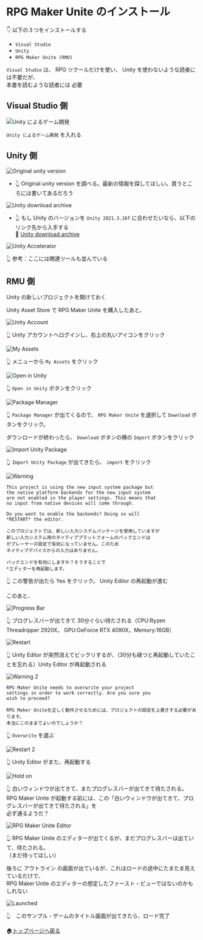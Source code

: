 # RPG Maker Unite のインストール

👇 以下の３つをインストールする

* `Visual Studio`
* `Unity`
* `RPG Maker Unite (RMU)`

`Visual Studio` は、 RPG ツクールだけを使い、 Unity を使わないような読者には不要だが、  
本書を読むような読者には 必要  

## Visual Studio 側

![Unity によるゲーム開発](../img/202305__rmu__21-1646--install-unity-on-visual-studio-o2o0.png)  

`Unity によるゲーム開発` を入れる  

## Unity 側

![Original unity version](../img/202305__rmu__21-1303--original-unity-version-o2o0.png)  

* 👆 Original unity version を調べる。最新の情報を探してほしい。買うところには書いてあるだろう  

![Unity download archive](../img/202305__rmu__21-1259--unity-download-archive-o1o0.png)  

* 👆 もし Unity のバージョンを `Unity 2021.3.16f` に合わせたいなら、以下のリンク先から入手する  
    📖 [Unity download archive](https://unity.com/releases/editor/archive)

![Unity Accelerator](../img/202305/202305__rmu__23-1856--unity-accelerator-o3o0.png)  

👆 参考：ここには関連ツールも並んでいる  

## RMU 側

Unity の新しいプロジェクトを開けておく  

Unity Asset Store で RPG Maker Unite を購入したあと、  

![Unity Account](../img/202305__rmu__11-2248--install-o2o0.png)  

👆 Unity アカウントへログインし、右上の丸いアイコンをクリック  

![My Assets](../img/202305__rmu__11-2256--my-assets-o2o0.png)

👆 メニューから `My Assets` をクリック  

![Open in Unity](../img/202305__rmu__11-2259--open-in-unity-o2o0.png)  

👆 `Open in Unity` ボタンをクリック  

![Package Manager](../img/202305__rmu__11-2303--package-manager-o2o0.png)  

👆 `Package Manager` が出てくるので、 `RPG Maker Unite` を選択して `Download` ボタンをクリック。  

ダウンロードが終わったら、 `Download` ボタンの横の `Import` ボタンをクリック  

![Import Unity Package](../img/202305__rmu__11-2312--import-unity-package-o2o0.png)  

👆 `Import Unity Package` が出てきたら、 `import` をクリック  

![Warning](../img/202305__rmu__11-2314--warning-o1o0.png)  

```plaintext
This project is using the new input system package but
the native platform backends for the new input system
are not enabled in the player settings. This means that
no input from native devices will come through.

Do you want to enable the backends? Doing so will
*RESTART* the editor.
```

```plaintext
このプロジェクトでは、新しい入力システムパッケージを使用していますが
新しい入力システム用のネイティブプラットフォームのバックエンドは
がプレーヤーの設定で有効になっていません。このため
ネイティブデバイスからの入力はありません。

バックエンドを有効にしますか？そうすることで
*エディターを再起動します。
```

👆 この警告が出たら Yes をクリック。 Unity Editor の再起動が進む  

このあと、  

![Progress Bar](../img/202305__rmu__11-2331--progress-bar-o1o0.png)  

👆 プログレスバーが出てきて 30分ぐらい待たされる（CPU:Ryzen Threadripper 2920X， GPU:GeForce RTX 4090X，Memory:16GB）  

![Restart](../img/202305__rmu__11-2357--restart-o1o0.png)  

👆 Unity Editor が突然消えてビックリするが、（30分も経つと再起動していたことを忘れる）Unity Editor が再起動される  

![Warning 2](../img/202305__rmu__12-0000--warning2-o1o0.png)  

```plaintext
RPG Maker Unite needs to overwrite your project
settings in order to work correctly. Are you sure you
wish to proceed?
```

```plaintext
RPG Maker Uniteを正しく動作させるためには、プロジェクトの設定を上書きする必要があります。
本当にこのままでよいのでしょうか？
```

👆 `Overwrite` を選ぶ  

![Restart 2](../img/202305__rmu__12-0006--restart2-o1o0.png)  

👆 Unity Editor がまた、再起動する  

![Hold on](../img/202305__rmu__12-0007--loading-o1o0.png)  

👆 白いウィンドウが出てきて、またプログレスバーが出てきて待たされる。  
RPG Maker Unite が起動する前には、この「白いウィンドウが出てきて、プログレスバーが出てきて待たされる」を  
必ず通るようだ？  

![RPG Maker Unite Editor](../img/202305__rmu__12-0011--rpg-maker-unite-editor-o1o0.png)  

👆 RPG Maker Unite のエディターが出てくるが、まだプログレスバーは出ていて、待たされる。  
（まだ待ってほしい）  

後ろに アウトライン の画面が出ているが、これはロードの途中にたまたま見えているだけで、  
RPG Maker Unite のエディターの想定したファースト・ビューではないのかもしれない  

![Launched](../img/202305__rmu__12-0013--launched-o1o0.png)  

👆　このサンプル・ゲームのタイトル画面が出てきたら、ロード完了  

🏠[トップページへ戻る](../../README.md)  